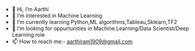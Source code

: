 - 👋 Hi, I’m Aarthi
- 👀 I’m interested in Machine Learning
- 🌱 I’m currently learning Python,ML algorithms,Tableau,Sklearn,TF2
- 💞️ I’m looking for oppurtunities in Machine Learning/Data Scientist/Deep Learning role
- 📫 How to reach me:- aarthiram1909@gmail.com

<!---
AarthiRamalingam/AarthiRamalingam is a ✨ special ✨ repository because its `README.md` (this file) appears on your GitHub profile.
You can click the Preview link to take a look at your changes.
--->

